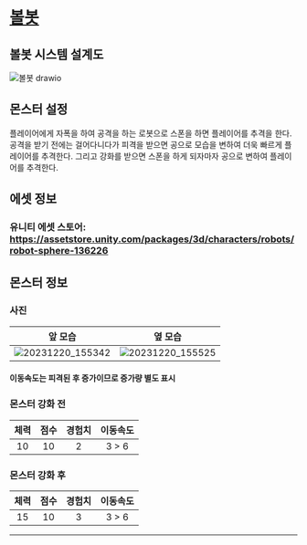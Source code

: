 # [볼봇](../README.md)

## 볼봇 시스템 설계도
![볼봇 drawio](https://github.com/ACEDIA2567/CityGun/assets/101154683/f154a522-b019-44a5-a194-aa291e05cb95)

## 몬스터 설정
플레이어에게 자폭을 하여 공격을 하는 로봇으로 스폰을 하면 플레이어를 추격을 한다.   
공격을 받기 전에는 걸어다니다가 피격을 받으면 공으로 모습을 변하여 더욱 빠르게 플레이어를 추격한다.
그리고 강화를 받으면 스폰을 하게 되자마자 공으로 변하여 플레이어를 추격한다.

## 에셋 정보
### 유니티 에셋 스토어: https://assetstore.unity.com/packages/3d/characters/robots/robot-sphere-136226

## 몬스터 정보
### 사진
|앞 모습|옆 모습|
|:---:|:---:|
|![20231220_155342](https://github.com/ACEDIA2567/CityGun/assets/101154683/2d1c0e36-1eda-46db-978a-6be0847f0bb5)|![20231220_155525](https://github.com/ACEDIA2567/CityGun/assets/101154683/7e0cd9fe-1d31-4d78-a0ed-b1ae92bea7ea)|

#### 이동속도는 피격된 후 증가이므로 증가량 별도 표시
### 몬스터 강화 전
|체력|점수|경험치|이동속도|
|:---:|:---:|:---:|:---:|
|10|10|2|3 > 6|

### 몬스터 강화 후
|체력|점수|경험치|이동속도|
|:---:|:---:|:---:|:---:|
|15|10|3|3 > 6|

<hr>
